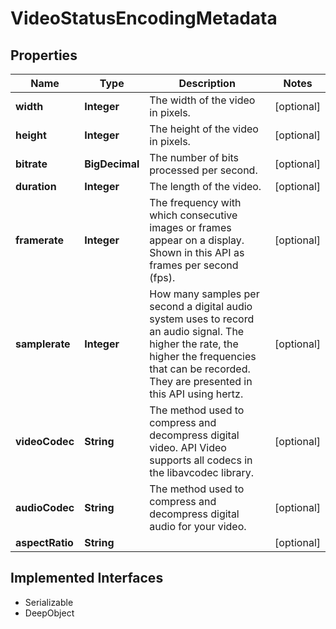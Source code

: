 

# VideoStatusEncodingMetadata

## Properties

Name | Type | Description | Notes
------------ | ------------- | ------------- | -------------
**width** | **Integer** | The width of the video in pixels. |  [optional]
**height** | **Integer** | The height of the video in pixels. |  [optional]
**bitrate** | **BigDecimal** | The number of bits processed per second. |  [optional]
**duration** | **Integer** | The length of the video. |  [optional]
**framerate** | **Integer** | The frequency with which consecutive images or frames appear on a display. Shown in this API as frames per second (fps). |  [optional]
**samplerate** | **Integer** | How many samples per second a digital audio system uses to record an audio signal. The higher the rate, the higher the frequencies that can be recorded. They are presented in this API using hertz. |  [optional]
**videoCodec** | **String** | The method used to compress and decompress digital video. API Video supports all codecs in the libavcodec library.  |  [optional]
**audioCodec** | **String** | The method used to compress and decompress digital audio for your video. |  [optional]
**aspectRatio** | **String** |  |  [optional]


## Implemented Interfaces

* Serializable
* DeepObject


